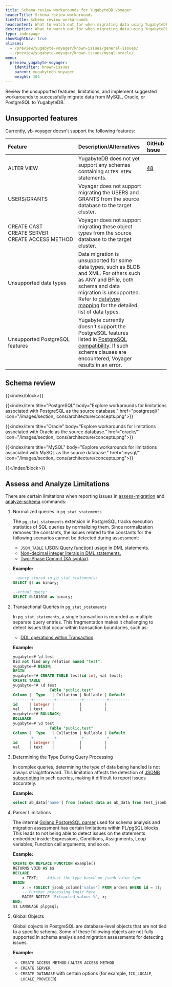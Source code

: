 ```yaml
---
title: Schema review workarounds for YugabyteDB Voyager
headerTitle: Schema review workarounds
linkTitle: Schema review workarounds
headcontent: What to watch out for when migrating data using YugabyteDB Voyager
description: What to watch out for when migrating data using YugabyteDB Voyager.
type: indexpage
showRightNav: true
aliases:
  - /preview/yugabyte-voyager/known-issues/general-issues/
  - /preview/yugabyte-voyager/known-issues/mysql-oracle/
menu:
  preview_yugabyte-voyager:
    identifier: known-issues
    parent: yugabytedb-voyager
    weight: 104
---
```


Review the unsupported features, limitations, and implement suggested workarounds to successfully migrate data from MySQL, Oracle, or PostgreSQL to YugabyteDB.

## Unsupported features

Currently, yb-voyager doesn't support the following features:

| Feature | Description/Alternatives  | GitHub Issue |
| :------ | :------------------------ | :----------- |
| ALTER VIEW | YugabyteDB does not yet support any schemas containing `ALTER VIEW` statements. | [48](https://github.com/yugabyte/yb-voyager/issues/48) |
| USERS/GRANTS | Voyager does not support migrating the USERS and GRANTS from the source database to the target cluster. | |
| CREATE CAST<br>CREATE SERVER <br> CREATE&nbsp;ACCESS&nbsp;METHOD | Voyager does not support migrating these object types from the source database to the target cluster. | |
| Unsupported data types | Data migration is unsupported for some data types, such as BLOB and XML. For others such as ANY and BFile, both schema and data migration is unsupported. Refer to [datatype mapping](../reference/datatype-mapping-oracle/) for the detailed list of data types. | |
| Unsupported PostgreSQL features | Yugabyte currently doesn't support the PostgreSQL features listed in [PostgreSQL compatibility](../../develop/postgresql-compatibility/#unsupported-postgresql-features). If such schema clauses are encountered, Voyager results in an error. | |

## Schema review

{{<index/block>}}

  {{<index/item
    title="PostgreSQL"
    body="Explore workarounds for limitations associated with PostgreSQL as the source database."
    href="postgresql/"
    icon="/images/section_icons/architecture/concepts.png">}}

  {{<index/item
    title="Oracle"
    body="Explore workarounds for limitations associated with Oracle as the source database."
    href="oracle/"
    icon="/images/section_icons/architecture/concepts.png">}}

  {{<index/item
    title="MySQL"
    body="Explore workarounds for limitations associated with MySQL as the source database."
    href="mysql/"
    icon="/images/section_icons/architecture/concepts.png">}}

{{</index/block>}}

## Assess and Analyze Limitations

There are certain limitations when reporting issues in [assess-migration](../reference/assess-migration/) and [analyze-schema](../reference/schema-migration/analyze-schema/) commands:

1. Normalized queries in `pg_stat_statements`

    The `pg_stat_statements` extension in PostgreSQL tracks execution statistics of SQL queries by normalizing them. Since normalization removes the constants, the issues related to the constants for the following scenarios cannot be detected during assessment:

    - `JSON_TABLE` ([JSON Query function](../known-issues/postgresql/#postgresql-12-and-later-features)) usage in DML statements.
    - [Non-decimal integer literals in DML statements.](../known-issues/postgresql/#postgresql-12-and-later-features)
    - [Two-Phase Commit (XA syntax)](../known-issues/postgresql/#two-phase-commit).

    **Example:**

    ```sql
    --query stored in pg_stat_statements:
    SELECT $1 as binary; 

    --actual query:
    SELECT 0b101010 as binary;
    ```

1. Transactional Queries in `pg_stat_statements`

    In `pg_stat_statements`, a single transaction is recorded as multiple separate query entries. This fragmentation makes it challenging to detect issues that occur within transaction boundaries, such as:

    - [DDL operations within Transaction](../known-issues/postgresql/#ddl-operations-within-the-transaction)

    **Example:**

    ```sql
    yugabyte=# \d test
    Did not find any relation named "test".
    yugabyte=# BEGIN;
    BEGIN
    yugabyte=*# CREATE TABLE test(id int, val text);
    CREATE TABLE
    yugabyte=*# \d test
                    Table "public.test"
    Column |  Type   | Collation | Nullable | Default 
    --------+---------+-----------+----------+---------
    id     | integer |           |          | 
    val    | text    |           |          | 
    yugabyte=*# ROLLBACK;
    ROLLBACK
    yugabyte=# \d test
                    Table "public.test"
    Column |  Type   | Collation | Nullable | Default 
    --------+---------+-----------+----------+---------
    id     | integer |           |          | 
    val    | text    |           |          | 
    ```

1. Determining the Type During Query Processing

    In complex queries, determining the type of data being handled is not always straightforward. This limitation affects the detection of [JSONB subscripting](../known-issues/postgresql/#jsonb-subscripting) in such queries, making it difficult to report issues accurately.

    **Example:**

    ```sql
    select ab_data['name'] from (select data as ab_data from test_jsonb); --data is the JSONB column in test_jsonb table
    ```

1. Parser Limitations

    The internal [Golang PostgreSQL parser](https://github.com/pganalyze/pg_query_go) used for schema analysis and migration assessment has certain limitations within PL/pgSQL blocks. This leads to not being able to detect issues on the statements embedded inside: Expressions, Conditions, Assignments, Loop variables, Function call arguments, and so on.

    **Example:**

    ```sql
    CREATE OR REPLACE FUNCTION example() 
    RETURNS VOID AS $$
    DECLARE
        x TEXT; -- Adjust the type based on jsonb value type
    BEGIN
        x := (SELECT jsonb_column['value'] FROM orders WHERE id = 1);
        -- Further processing logic here
        RAISE NOTICE 'Extracted value: %', x;
    END;
    $$ LANGUAGE plpgsql;
    ```

1. Global Objects

    Global objects in PostgreSQL are database-level objects that are not tied to a specific schema. Some of these following objects are not fully supported in schema analysis and migration assessments for detecting issues.

    **Example:**

    - `CREATE ACCESS METHOD` / `ALTER ACCESS METHOD`
    - `CREATE SERVER`
    - `CREATE DATABASE` with certain options (for example, `ICU_LOCALE`, `LOCALE_PROVIDER`)
